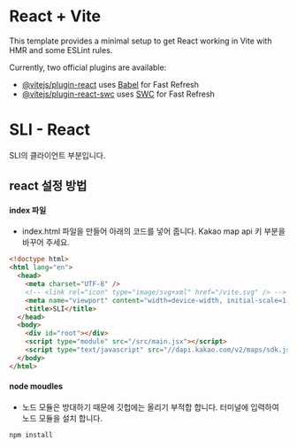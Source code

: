 # React + Vite

This template provides a minimal setup to get React working in Vite with HMR and some ESLint rules.

Currently, two official plugins are available:

- [@vitejs/plugin-react](https://github.com/vitejs/vite-plugin-react/blob/main/packages/plugin-react/README.md) uses [Babel](https://babeljs.io/) for Fast Refresh
- [@vitejs/plugin-react-swc](https://github.com/vitejs/vite-plugin-react-swc) uses [SWC](https://swc.rs/) for Fast Refresh

# SLI - React
SLI의 클라이언트 부분입니다.

## react 설정 방법

#### index 파일
- index.html 파일을 만들어 아래의 코드를 넣어 줍니다.
Kakao map api 키 부분을 바꾸어 주세요.
```html
<!doctype html>
<html lang="en">
  <head>
    <meta charset="UTF-8" />
    <!-- <link rel="icon" type="image/svg+xml" href="/vite.svg" /> -->
    <meta name="viewport" content="width=device-width, initial-scale=1.0" />
    <title>SLI</title>
  </head>
  <body>
    <div id="root"></div>
    <script type="module" src="/src/main.jsx"></script>
    <script type="text/javascript" src="//dapi.kakao.com/v2/maps/sdk.js?appkey= 해당 API키 입력&libraries=services"></script>
  </body>
</html>
```

#### node moudles
- 노드 모듈은 방대하기 때문에 깃헙에는 올리기 부적합 합니다.
터미널에 입력하여 노드 모듈을 설치 합니다.
```
npm install
```
